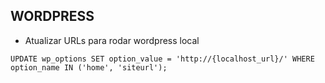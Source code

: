 ## WORDPRESS

- Atualizar URLs para rodar wordpress local

```
UPDATE wp_options SET option_value = 'http://{localhost_url}/' WHERE option_name IN ('home', 'siteurl');
```
